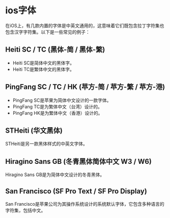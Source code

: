# ios字体

在iOS上，有几款内置的字体是中英文通用的，这意味着它们既包含拉丁字符集也包含汉字字符集。以下是一些常见的例子：

## Heiti SC / TC (黑体-简 / 黑体-繁)

- Heiti SC是简体中文的黑体字。
- Heiti TC是繁体中文的黑体字。

## PingFang SC / TC / HK (苹方-简 / 苹方-繁 / 苹方-港)

- PingFang SC是苹果为简体中文设计的一款字体。
- PingFang TC是为繁体中文（台湾）设计的。
- PingFang HK是为繁体中文（香港）设计的。

## STHeiti (华文黑体)

STHeiti是另一款黑体样式的中英文字体。

## Hiragino Sans GB (冬青黑体简体中文 W3 / W6)

Hiragino Sans GB是为简体中文设计的冬青黑体。

## San Francisco (SF Pro Text / SF Pro Display)

San Francisco是苹果公司为其操作系统设计的系统默认字体，它包含多种语言的字符集，包括中文。
